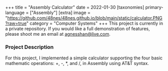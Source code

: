 +++
title = "Assembly Calculator"
date = 2022-01-30
[taxonomies]
primary-language = ["Assembly"]
[extra]
image = "https://github.com/48nes/48nes.github.io/blob/main/static/calculator.PNG?raw=true"
category = "Computer Systems"
+++
This project is currently in a private repository. If you would like a full demonstration of features, please shoot me an email at [agnesshan@live.com](mailto:agnesshan@live.com).

### Project Description
For this project, I implemented a simple calculator supporting the four basic mathematic operations: +, -, *, and /, in Assembly using AT&T syntax. 